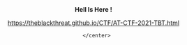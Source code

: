 <html>
  <body>
    <center> <b>Hell Is Here ! </b> 

  
   https://theblackthreat.github.io/CTF/AT-CTF-2021-TBT.html
      
      </center>
  </body>
</html>














